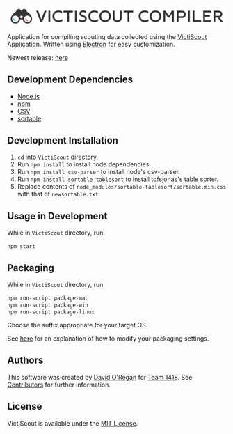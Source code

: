 [<img src="images/readme/header.png" align="center" alt="VictiScout Compiler">](https://github.com/Git-HorizonZz/VictiScout-Compiler)

Application for compiling scouting data collected using the [VictiScout](https://github.com/frc1418/VictiScout/releases) Application. Written using [Electron](http://electron.atom.io/) for easy customization.

Newest release: [here](https://github.com/Git-HorizonZz/VictiScout-Compiler/releases)

## Development Dependencies
* [Node.js](https://nodejs.org)
* [npm](https://npmjs.com)
* [CSV](https://csv.js.org)
* [sortable](https://github.com/tofsjonas/sortable)

## Development Installation
1. `cd` into `VictiScout` directory.
2. Run `npm install` to install node dependencies.
3. Run `npm install csv-parser` to install node's csv-parser.
4. Run `npm install sortable-tablesort` to install tofsjonas's table sorter.
5. Replace contents of `node_modules/sortable-tablesort/sortable.min.css` with that of `newsortable.txt`.

## Usage in Development
While in `VictiScout` directory, run

    npm start

## Packaging
While in `VictiScout` directory, run

    npm run-script package-mac
    npm run-script package-win
    npm run-script package-linux

Choose the suffix appropriate for your target OS.

See [here](https://github.com/electron-userland/electron-packager#readme) for an explanation of how to modify your packaging settings.

## Authors
This software was created by [David O'Regan](https://github.com/Git-HorizonZz) for [Team 1418](https://github.com/frc1418). See [Contributors](https://github.com/Git-HorizonZz/VictiScout-Compiler/graphs/contributors) for further information.

## License
VictiScout is available under the [MIT License](LICENSE).
